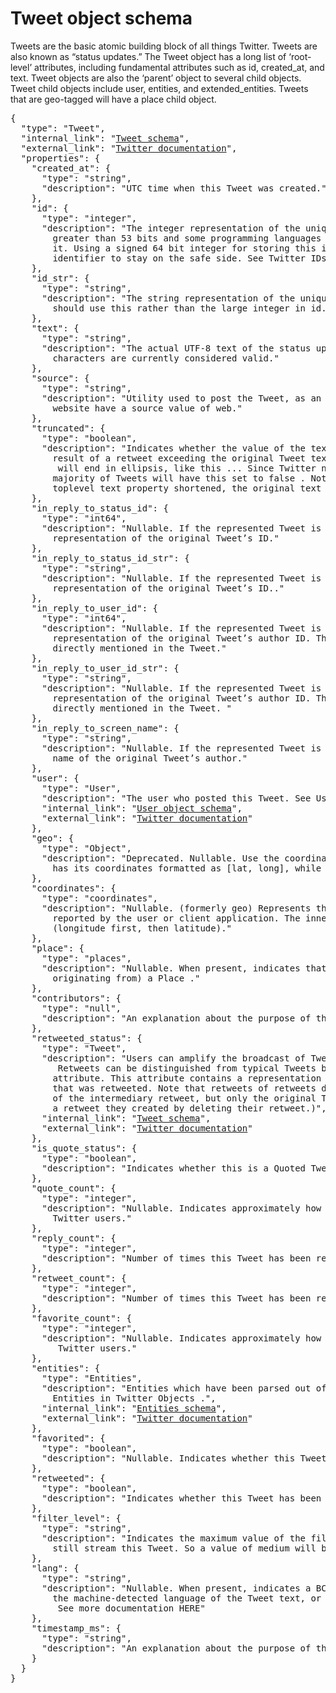 # Tweet object schema

Tweets are the basic atomic building block of all things Twitter. Tweets are also known as “status updates.” The Tweet object has a long list of ‘root-level’ attributes, including fundamental attributes such as id, created_at, and text. Tweet objects are also the ‘parent’ object to several child objects. Tweet child objects include user, entities, and extended_entities. Tweets that are geo-tagged will have a place child object.

<pre>
{
  "type": "Tweet",
  "internal_link": "<a href='https://github.com/1337list/test-data/tree/master/tweet_json'>Tweet schema</a>",
  "external_link": "<a href='https://developer.twitter.com/en/docs/tweets/data-dictionary/overview/tweet-object'>Twitter documentation</a>",
  "properties": {
    "created_at": {
      "type": "string",
      "description": "UTC time when this Tweet was created."
    },
    "id": {
      "type": "integer",
      "description": "The integer representation of the unique identifier for this Tweet. This number is <br>        greater than 53 bits and some programming languages may have difficulty/silent defects in interpreting <br>        it. Using a signed 64 bit integer for storing this identifier is safe. Use id_str for fetching the <br>        identifier to stay on the safe side. See Twitter IDs, JSON and Snowflake"
    },
    "id_str": {
      "type": "string",
      "description": "The string representation of the unique identifier for this Tweet. Implementations <br>        should use this rather than the large integer in id."
    },
    "text": {
      "type": "string",
      "description": "The actual UTF-8 text of the status update. See twitter-text for details on what <br>        characters are currently considered valid."
    },
    "source": {
      "type": "string",
      "description": "Utility used to post the Tweet, as an HTML-formatted string. Tweets from the Twitter <br>        website have a source value of web."
    },
    "truncated": {
      "type": "boolean",
      "description": "Indicates whether the value of the text parameter was truncated, for example, as a <br>        result of a retweet exceeding the original Tweet text length limit of 140 characters. Truncated text<br>         will end in ellipsis, like this ... Since Twitter now rejects long Tweets vs truncating them, the large <br>        majority of Tweets will have this set to false . Note that while native retweets may have their <br>        toplevel text property shortened, the original text will be available under the retweeted_status object and the truncated parameter will be set to the value of the original status (in most cases, false ). "
    },
    "in_reply_to_status_id": {
      "type": "int64",
      "description": "Nullable. If the represented Tweet is a reply, this field will contain the integer <br>        representation of the original Tweet’s ID."
    },
    "in_reply_to_status_id_str": {
      "type": "string",
      "description": "Nullable. If the represented Tweet is a reply, this field will contain the string <br>        representation of the original Tweet’s ID.."
    },
    "in_reply_to_user_id": {
      "type": "int64",
      "description": "Nullable. If the represented Tweet is a reply, this field will contain the integer <br>        representation of the original Tweet’s author ID. This will not necessarily always be the user <br>        directly mentioned in the Tweet."
    },
    "in_reply_to_user_id_str": {
      "type": "string",
      "description": "Nullable. If the represented Tweet is a reply, this field will contain the string <br>        representation of the original Tweet’s author ID. This will not necessarily always be the user <br>        directly mentioned in the Tweet. "
    },
    "in_reply_to_screen_name": {
      "type": "string",
      "description": "Nullable. If the represented Tweet is a reply, this field will contain the screen <br>        name of the original Tweet’s author."
    },
    "user": {
      "type": "User",
      "description": "The user who posted this Tweet. See User data dictionary for complete list of attributes.",
      "internal_link": "<a href='https://github.com/1337list/test-data/tree/master/tweet_json/user_object'>User object schema</a>",
      "external_link": "<a href= 'https://developer.twitter.com/en/docs/tweets/data-dictionary/overview/user-object'>Twitter documentation</a>"
    },
    "geo": {
      "type": "Object",
      "description": "Deprecated. Nullable. Use the coordinates field instead. This deprecated attribute <br>        has its coordinates formatted as [lat, long], while all other Tweet geo is formatted as [long, lat]."
    },
    "coordinates": {
      "type": "coordinates",
      "description": "Nullable. (formerly geo) Represents the geographic location of this Tweet as <br>        reported by the user or client application. The inner coordinates array is formatted as geoJSON <br>        (longitude first, then latitude)."
    },
    "place": {
      "type": "places",
      "description": "Nullable. When present, indicates that the tweet is associated (but not necessarily <br>        originating from) a Place ."
    },
    "contributors": {
      "type": "null",
      "description": "An explanation about the purpose of this instance."
    },
    "retweeted_status": {
      "type": "Tweet",
      "description": "Users can amplify the broadcast of Tweets authored by other users by retweeting .<br>         Retweets can be distinguished from typical Tweets by the existence of a retweeted_status <br>        attribute. This attribute contains a representation of the original Tweet <br>        that was retweeted. Note that retweets of retweets do not show representations <br>        of the intermediary retweet, but only the original Tweet. (Users can also unretweet <br>        a retweet they created by deleting their retweet.)",
      "internal_link": "<a href='https://github.com/1337list/test-data/tree/master/tweet_json'>Tweet schema</a>",
      "external_link": "<a href= 'https://developer.twitter.com/en/docs/tweets/data-dictionary/overview/tweet-object'>Twitter documentation</a>"
    },
    "is_quote_status": {
      "type": "boolean",
      "description": "Indicates whether this is a Quoted Tweet."
    },
    "quote_count": {
      "type": "integer",
      "description": "Nullable. Indicates approximately how many times this Tweet has been quoted by <br>        Twitter users."
    },
    "reply_count": {
      "type": "integer",
      "description": "Number of times this Tweet has been replied to."
    },
    "retweet_count": {
      "type": "integer",
      "description": "Number of times this Tweet has been retweeted."
    },
    "favorite_count": {
      "type": "integer",
      "description": "Nullable. Indicates approximately how many times this Tweet has been liked by<br>         Twitter users."
    },
    "entities": {
      "type": "Entities",
      "description": "Entities which have been parsed out of the text of the Tweet. Additionally see <br>        Entities in Twitter Objects .",
      "internal_link": "<a href= 'https://github.com/1337list/test-data/tree/master/tweet_json/entities_object'>Entities schema</a>",
      "external_link": "<a href= 'https://developer.twitter.com/en/docs/tweets/data-dictionary/overview/entities-object'>Twitter documentation</a>"
    },
    "favorited": {
      "type": "boolean",
      "description": "Nullable. Indicates whether this Tweet has been liked by the authenticating user."
    },
    "retweeted": {
      "type": "boolean",
      "description": "Indicates whether this Tweet has been Retweeted by the authenticating user."
    },
    "filter_level": {
      "type": "string",
      "description": "Indicates the maximum value of the filter_level parameter which may be used and <br>        still stream this Tweet. So a value of medium will be streamed on none, low, and medium streams."
    },
    "lang": {
      "type": "string",
      "description": "Nullable. When present, indicates a BCP 47 language identifier corresponding to <br>        the machine-detected language of the Tweet text, or und if no language could be detected.<br>         See more documentation HERE"
    },
    "timestamp_ms": {
      "type": "string",
      "description": "An explanation about the purpose of this instance."
    }
  }
}
</pre>
